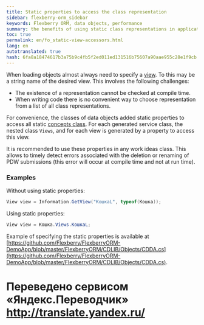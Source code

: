 ```yaml
--- 
title: Static properties to access the class representation 
sidebar: flexberry-orm_sidebar 
keywords: Flexberry ORM, data objects, performance 
summary: the benefits of using static class representations in application development 
toc: true 
permalink: en/fo_static-view-accessors.html 
lang: en 
autotranslated: true 
hash: 6fa8a18474617b3a75b9c4fb5f2ed011ed131516b75607a90aae955c28e1f9cb 
--- 
```


When loading objects almost always need to specify a [view](fd_view-definition.html). To this may be a string name of the desired view. This involves the following challenges: 

* The existence of a representation cannot be checked at compile time. 
* When writing code there is no convenient way to choose representation from a list of all class representations. 

For convenience, the classes of data objects added static properties to access all static [concepts class](fd_view-definition.html). For each generated service class, the nested class `Views`, and for each view is generated by a property to access this view. 

It is recommended to use these properties in any work ideas class. This allows to timely detect errors associated with the deletion or renaming of PDW submissions (this error will occur at compile time and not at run time). 

### Examples 

Without using static properties: 

``` csharp
View view = Information.GetView("КошкаL", typeof(Кошка));
``` 

Using static properties: 

``` csharp
View view = Кошка.Views.КошкаL;
``` 

Example of specifying the static properties is available at [https://github.com/Flexberry/FlexberryORM-DemoApp/blob/master/FlexberryORM/CDLIB/Objects/CDDA.cs](https://github.com/Flexberry/FlexberryORM-DemoApp/blob/master/FlexberryORM/CDLIB/Objects/CDDA.cs). 



 # Переведено сервисом «Яндекс.Переводчик» http://translate.yandex.ru/
